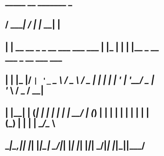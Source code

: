 #     _____                               __   _______ _                               
#    / ____|                             / _| |__   __| |                              
#   | |  __  __ _ _ __ ___   ___    ___ | |_     | |  | |__  _ __ ___  _ __   ___  ___ 
#   | | |_ |/ _` | '_ ` _ \ / _ \  / _ \|  _|    | |  | '_ \| '__/ _ \| '_ \ / _ \/ __|
#   | |__| | (_| | | | | | |  __/ | (_) | |      | |  | | | | | | (_) | | | |  __/\__ \
#    \_____|\__,_|_| |_| |_|\___|  \___/|_|      |_|  |_| |_|_|  \___/|_| |_|\___||___/